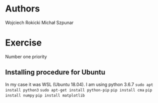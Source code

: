 # Authors
Wojciech Rokicki
Michał Szpunar
# Exercise
Number one priority

## Installing procedure for Ubuntu
In my case it was WSL (Ubuntu 18.04).
I am using python 3.6.7
`sudo apt install python3`
`sudo apt-get install python-pip`
`pip install cma`
`pip install numpy`
`pip install matplotlib`